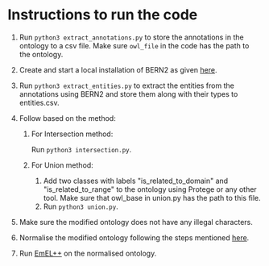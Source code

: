 # Instructions to run the code

1. Run `python3 extract_annotations.py` to store the annotations in the ontology to a csv file. Make sure `owl_file` in the code has the path to the ontology.
2. Create and start a local installation of BERN2 as given [here](http://bern2.korea.ac.kr/documentation).
3. Run `python3 extract_entities.py` to extract the entities from the annotations using BERN2 and store them along with their types to entities.csv.
4. Follow based on the method:
    1. For Intersection method:
        
        Run `python3 intersection.py`.
        
    2. For Union method:
        1. Add two classes with labels "is_related_to_domain" and "is_related_to_range" to the ontology using Protege or any other tool. Make sure that owl_base in union.py has the path to this file.
        2. Run `python3 union.py`.

5. Make sure the modified ontology does not have any illegal characters.

6. Normalise the modified ontology following the steps mentioned [here](https://github.com/bio-ontology-research-group/el-embeddings).

7. Run [EmEL++](https://github.com/kracr/EmELpp/tree/master) on the normalised ontology.
